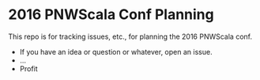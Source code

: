 # 2016 PNWScala Conf Planning

This repo is for tracking issues, etc., for planning the 2016 PNWScala conf.

- If you have an idea or question or whatever, open an issue.
- ...
- Profit
